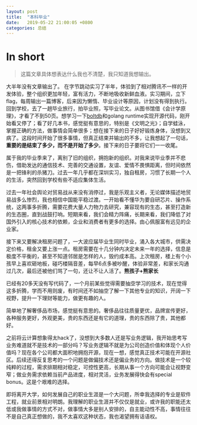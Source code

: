 ```yaml
---
layout: post
title:  "本科毕业"
date:   2019-05-22 21:00:05 +0800
categories: 总结
---
```


# In short

> 这篇文章具体想表达什么我也不清楚，我只知道我想输出。

大半年没有文章输出了。
在字节跳动实习了半年，体验到了相对腾讯不一样的开发体验，整个组织更加年轻，富有活力，不断地吸收新鲜血液。实习期间，立下flag，每周输出一篇博客，后来因为懒惰、毕业设计等原因，计划没有得到执行。回到学校，去了一趟毕业旅行，拍毕业照，写毕业论文。从图书馆借《会计学原理》，才看了不到50页。想学习一下[boltdb](https://github.com/boltdb/bolt)和golang runtime实现开源代码，刚开始看又停了；看了好几本书，感觉挺有意思的，特别是《文明之光》；自学蛙泳，掌握正确的方法，做事情会简单很多；想在接下来的日子好好锻炼身体，没想到又病了。这段时间开始了很多事情，但真正结束并输出的不多，让我想起了一句话，**重要的是结束了多少，而不是开始了多少**。接下来的日子要将它们一一收尾。

属于我的毕业季来了，离别了旧的组织，拥抱新的组织。对我来说毕业季并不悲伤，借助发达的通信技术、完善的交通设置，友谊、爱情不畏惧距离，但时间依然是一把锋利的杀猪刀。过去一年几乎都在深圳实习，独自租房，习惯了长期一个人的生活，突然回到学校有些不适应集体生活。

过去一年社会舆论对贸易战从来没有消停过，我是乐观主义者，无论媒体描述地贸易战多么惨烈，我也相信中国能平稳过渡。一开始看不懂华为要自研芯片、操作系统，这两事多折腾，需要花费大量人力物力去研究，兼容现有的生态，甚至打造新的生态圈，直到战鼓打响。短期来看，我们会精力阵痛，长期来看，我们降低了对国外引入的核心技术的依赖，企业和消费者有更多的选择。由心佩服富有远见的企业家。

接下来又要解决租房问题了，一大波应届毕业生同时毕业，涌入各大城市，供需决定价格，租金又要上涨一点。租房需要在十几分钟内决定未来一年的选择，信息是极度不平衡的，甚至不知道邻居是怎样的人，毁约成本高。上次租房，楼上有个小孩早上喜欢砸地板，碰巧楼隔音差，每早6点多被吵醒，体验非常差，和家长沟通过几次，最后还被他们骂了一句，还让不让人活了。**熊孩子+熊家长**

已经有20多天没有写代码了，一个月前某些觉得需要抽空学习的技术，现在觉得这多折腾，学而不用则废，有时间还不如抽空了解一下其他专业的知识，开阔一下视野，提升一下理财等能力，做更有趣的人。

简单地了解奢侈品市场，感觉挺有意思的。奢侈品往往质量更优，品牌宣传更好，各种服务更好，外观更美，贵的东西还是有它的道理，贵的东西除了贵，其他都好。

之前将云计算想象得太hack了，没想到大多数人还是写业务逻辑，我开始思考写业务难道就不是技术的一部分吗？写业务逻辑不就是为公司创造价值和体现个人价值吗？现在各个公司都大面积地拥抱开源，现在一想，感觉真正技术可能在开源社区。后续还得反复思考的一个问题是做偏技术还是偏业务的方向。做技术是一个较纯粹的过程，需求排期相对稳定，可控性更高，长期从事一个方向可能会让视野变窄；做业务需求依赖当前产品进度，相对灵活，业务发展得快会有special bonus。这是个艰难的选择。

即将离开大学，如何发展自己的职业生涯是一个大问题，所幸我选择的专业是软件工程，就业前景相对明朗。我理解的职业生涯并不仅仅是就业，或许我的职能还太低或我做事情的方式不对，做事情大多是别人安排的，自主能动性不高，事情往往不是自己真正想做的，我不太喜欢这种状态，我也渴望拥有话语权。